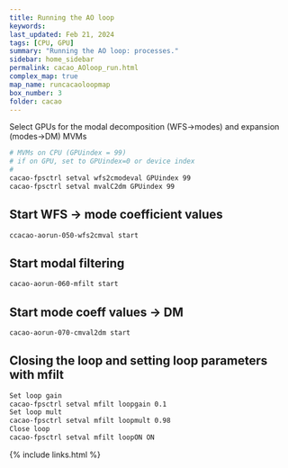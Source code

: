```yaml
---
title: Running the AO loop
keywords:
last_updated: Feb 21, 2024
tags: [CPU, GPU]
summary: "Running the AO loop: processes."
sidebar: home_sidebar
permalink: cacao_AOloop_run.html
complex_map: true
map_name: runcacaoloopmap
box_number: 3
folder: cacao
---
```


Select GPUs for the modal decomposition (WFS->modes) and expansion (modes->DM) MVMs

```bash
# MVMs on CPU (GPUindex = 99)
# if on GPU, set to GPUindex=0 or device index
#
cacao-fpsctrl setval wfs2cmodeval GPUindex 99
cacao-fpsctrl setval mvalC2dm GPUindex 99
```


## Start WFS -> mode coefficient values

```bash
ccacao-aorun-050-wfs2cmval start
```


## Start modal filtering

```bash
cacao-aorun-060-mfilt start
```


## Start mode coeff values -> DM

```bash
cacao-aorun-070-cmval2dm start
```


## Closing the loop and setting loop parameters with mfilt

```bash
Set loop gain
cacao-fpsctrl setval mfilt loopgain 0.1
Set loop mult
cacao-fpsctrl setval mfilt loopmult 0.98
Close loop
cacao-fpsctrl setval mfilt loopON ON
```


{% include links.html %}
